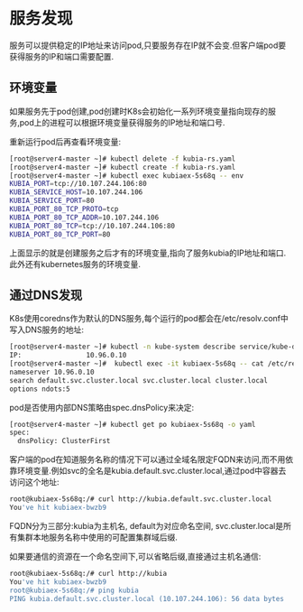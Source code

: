 # 服务发现

服务可以提供稳定的IP地址来访问pod,只要服务存在IP就不会变.但客户端pod要获得服务的IP和端口需要配置.

## 环境变量

如果服务先于pod创建,pod创建时K8s会初始化一系列环境变量指向现存的服务,pod上的进程可以根据环境变量获得服务的IP地址和端口号.

重新运行pod后再查看环境变量:

```sh
[root@server4-master ~]# kubectl delete -f kubia-rs.yaml 
[root@server4-master ~]# kubectl create -f kubia-rs.yaml 
[root@server4-master ~]# kubectl exec kubiaex-5s68q -- env
KUBIA_PORT=tcp://10.107.244.106:80
KUBIA_SERVICE_HOST=10.107.244.106
KUBIA_SERVICE_PORT=80
KUBIA_PORT_80_TCP_PROTO=tcp
KUBIA_PORT_80_TCP_ADDR=10.107.244.106
KUBIA_PORT_80_TCP=tcp://10.107.244.106:80
KUBIA_PORT_80_TCP_PORT=80
```

上面显示的就是创建服务之后才有的环境变量,指向了服务kubia的IP地址和端口.此外还有kubernetes服务的环境变量.



## 通过DNS发现

K8s使用coredns作为默认的DNS服务,每个运行的pod都会在/etc/resolv.conf中写入DNS服务的地址:

```sh
[root@server4-master ~]# kubectl -n kube-system describe service/kube-dns
IP:                10.96.0.10
[root@server4-master ~]#  kubectl exec -it kubiaex-5s68q -- cat /etc/resolv.conf 
nameserver 10.96.0.10
search default.svc.cluster.local svc.cluster.local cluster.local
options ndots:5
```

pod是否使用内部DNS策略由spec.dnsPolicy来决定:

```sh
[root@server4-master ~]# kubectl get po kubiaex-5s68q -o yaml
spec:
  dnsPolicy: ClusterFirst
```

客户端的pod在知道服务名称的情况下可以通过全域名限定FQDN来访问,而不用依靠环境变量.例如svc的全名是kubia.default.svc.cluster.local,通过pod中容器去访问这个地址:

```sh
root@kubiaex-5s68q:/# curl http://kubia.default.svc.cluster.local
You've hit kubiaex-bwzb9
```

FQDN分为三部分:kubia为主机名, default为对应命名空间, svc.cluster.local是所有集群本地服务名称中使用的可配置集群域后缀.

如果要通信的资源在一个命名空间下,可以省略后缀,直接通过主机名通信:

```sh
root@kubiaex-5s68q:/# curl http://kubia  
You've hit kubiaex-bwzb9
root@kubiaex-5s68q:/# ping kubia
PING kubia.default.svc.cluster.local (10.107.244.106): 56 data bytes
```

